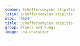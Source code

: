 ```yaml
---
common: Scheffersomyces stipitis
latin: Scheffersomyces stipitis
ncbi: '4924'
title: Scheffersomyces stipitis
group: Plants and Fungi
image: .na.character

---
```


